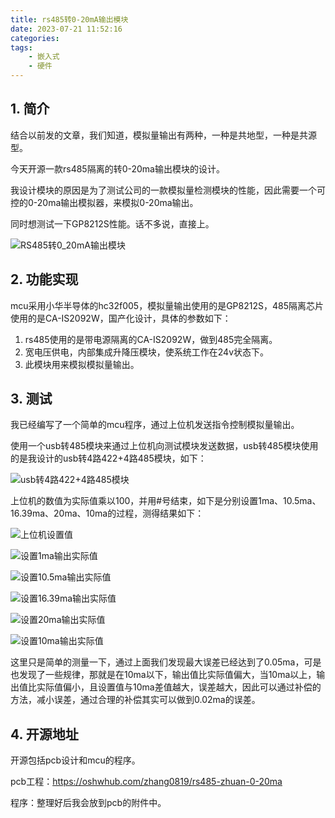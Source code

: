 ```yaml
---
title: rs485转0-20mA输出模块
date: 2023-07-21 11:52:16
categories:
tags:
    - 嵌入式
    - 硬件
---
```


## 1. 简介

结合以前发的文章，我们知道，模拟量输出有两种，一种是共地型，一种是共源型。

今天开源一款rs485隔离的转0-20ma输出模块的设计。

我设计模块的原因是为了测试公司的一款模拟量检测模块的性能，因此需要一个可控的0-20ma输出模拟器，来模拟0-20ma输出。

同时想测试一下GP8212S性能。话不多说，直接上。

![RS485转0_20mA输出模块](https://imgs.boringhex.top/blog/202307162232820.png)

<!-- more -->

## 2. 功能实现

mcu采用小华半导体的hc32f005，模拟量输出使用的是GP8212S，485隔离芯片使用的是CA-IS2092W，国产化设计，具体的参数如下：

1. rs485使用的是带电源隔离的CA-IS2092W，做到485完全隔离。
2. 宽电压供电，内部集成升降压模块，使系统工作在24v状态下。
3. 此模块用来模拟模拟量输出。

## 3. 测试

我已经编写了一个简单的mcu程序，通过上位机发送指令控制模拟量输出。

使用一个usb转485模块来通过上位机向测试模块发送数据，usb转485模块使用的是我设计的usb转4路422+4路485模块，如下：

![usb转4路422+4路485模块](https://imgs.boringhex.top/blog/202307162233485.png)

上位机的数值为实际值乘以100，并用#号结束，如下是分别设置1ma、10.5ma、16.39ma、20ma、10ma的过程，测得结果如下：

![上位机设置值](https://imgs.boringhex.top/blog/202307162233387.png)

![设置1ma输出实际值](https://imgs.boringhex.top/blog/202307162234142.png)

![设置10.5ma输出实际值](https://imgs.boringhex.top/blog/202307162235307.png)

![设置16.39ma输出实际值](https://imgs.boringhex.top/blog/202307162236783.png)

![设置20ma输出实际值](https://imgs.boringhex.top/blog/202307162236498.png)

![设置10ma输出实际值](https://imgs.boringhex.top/blog/202307162237316.png)

这里只是简单的测量一下，通过上面我们发现最大误差已经达到了0.05ma，可是也发现了一些规律，那就是在10ma以下，输出值比实际值偏大，当10ma以上，输出值比实际值偏小，且设置值与10ma差值越大，误差越大，因此可以通过补偿的方法，减小误差，通过合理的补偿其实可以做到0.02ma的误差。

## 4. 开源地址

开源包括pcb设计和mcu的程序。

pcb工程：https://oshwhub.com/zhang0819/rs485-zhuan-0-20ma

程序：整理好后我会放到pcb的附件中。
